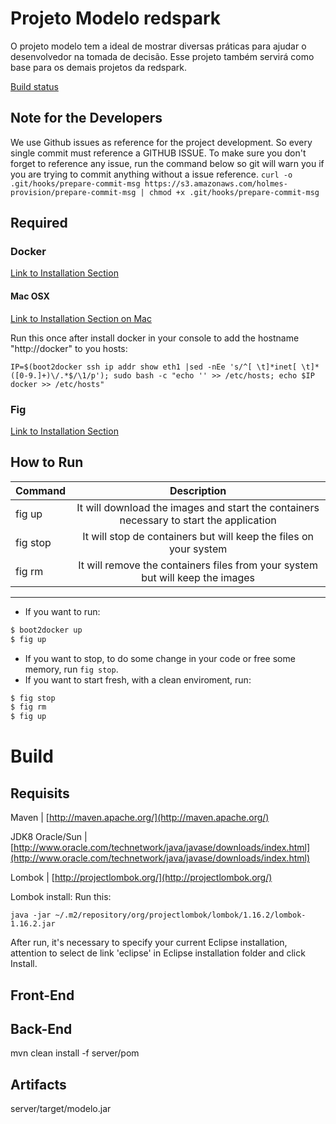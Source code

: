 Projeto Modelo redspark
========
O projeto modelo tem a ideal de mostrar diversas práticas para ajudar o desenvolvedor na tomada de decisão.
Esse projeto também servirá como base para os demais projetos da redspark.

[Build status](https://circleci.com/gh/dclick/modelo-java.png?circle-token=7622aeaf3787feb02939549a5622cca378b03163)

## Note for the Developers
We use Github issues as reference for the project development. So every single commit must reference a GITHUB ISSUE.
To make sure you don't forget to reference any issue, run the command below so git will warn you if you are trying to commit anything without a issue reference.
```curl -o .git/hooks/prepare-commit-msg https://s3.amazonaws.com/holmes-provision/prepare-commit-msg | chmod +x .git/hooks/prepare-commit-msg```

## Required

### Docker
[Link to Installation Section](https://www.docker.com/)

#### Mac OSX
[Link to Installation Section on Mac](https://docs.docker.com/installation/mac/)

Run this once after install docker in your console to add the hostname "http://docker" to you hosts:
```
IP=$(boot2docker ssh ip addr show eth1 |sed -nEe 's/^[ \t]*inet[ \t]*([0-9.]+)\/.*$/\1/p'); sudo bash -c "echo '' >> /etc/hosts; echo $IP docker >> /etc/hosts"
````

### Fig
[Link to Installation Section](http://www.fig.sh/install.html)

## How to Run

| Command   |      Description      |
|----------|:-------------:|
fig up | It will download the images and start the containers necessary to start the application
fig stop | It will stop de containers but will keep the files on your system
fig rm | It will remove the containers files from your system but will keep the images

***
* If you want to run:
```bash
$ boot2docker up
$ fig up
```

* If you want to stop, to do some change in your code or free some memory, run `fig stop`.
* If you want to start fresh, with a clean enviroment, run:
```bash
$ fig stop
$ fig rm
$ fig up
```

# Build

## Requisits
Maven | [http://maven.apache.org/](http://maven.apache.org/)

JDK8 Oracle/Sun | [http://www.oracle.com/technetwork/java/javase/downloads/index.html](http://www.oracle.com/technetwork/java/javase/downloads/index.html)

Lombok | [http://projectlombok.org/](http://projectlombok.org/)

Lombok install:
Run this:
```
java -jar ~/.m2/repository/org/projectlombok/lombok/1.16.2/lombok-1.16.2.jar
```
After run, it's necessary to specify your current Eclipse installation, attention to select de link 'eclipse' in Eclipse installation folder and click Install.

## Front-End

## Back-End
mvn clean install -f server/pom

## Artifacts
server/target/modelo.jar

